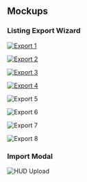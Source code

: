 ## Mockups

### Listing Export Wizard
[![Export 1](https://raw.githubusercontent.com/ozone-development/ozp-documentation/master/mockups/hud/MP_ExportModal_00SelectStatic.png)](https://raw.githubusercontent.com/ozone-development/ozp-documentation/master/mockups/hud/MP_ExportModal_00SelectStatic.png)

[![Export 2](https://raw.githubusercontent.com/ozone-development/ozp-documentation/master/mockups/hud/MP_ExportModal_01Select_Selecting.png)](https://raw.githubusercontent.com/ozone-development/ozp-documentation/master/mockups/hud/MP_ExportModal_01Select_Selecting.png)

[![Export 3](https://raw.githubusercontent.com/ozone-development/ozp-documentation/master/mockups/hud/MP_ExportModal_01Select_Selecting_1Type.png)](https://raw.githubusercontent.com/ozone-development/ozp-documentation/master/mockups/hud/MP_ExportModal_01Select_Selecting_1Type.png)

[![Export 4](https://raw.githubusercontent.com/ozone-development/ozp-documentation/master/mockups/hud/MP_ExportModal_01Select_Selecting_3Org.png)](https://raw.githubusercontent.com/ozone-development/ozp-documentation/master/mockups/hud/MP_ExportModal_01Select_Selecting_3Org.png)

![Export 5](https://raw.githubusercontent.com/ozone-development/ozp-documentation/master/mockups/hud/MP_ExportModal_01Select_Selecting_4Category.png)

![Export 6](https://raw.githubusercontent.com/ozone-development/ozp-documentation/master/mockups/hud/MP_ExportModal_02Options.png)

![Export 7](https://raw.githubusercontent.com/ozone-development/ozp-documentation/master/mockups/hud/MP_ExportModal_03Review.png)

![Export 8](https://raw.githubusercontent.com/ozone-development/ozp-documentation/master/mockups/hud/MP_ExportModal_04Confirmation.png)

### Import Modal

![HUD Upload](https://raw.githubusercontent.com/ozone-development/ozp-documentation/master/mockups/hud/HUD_Bookmarks_ModalUpload.png)